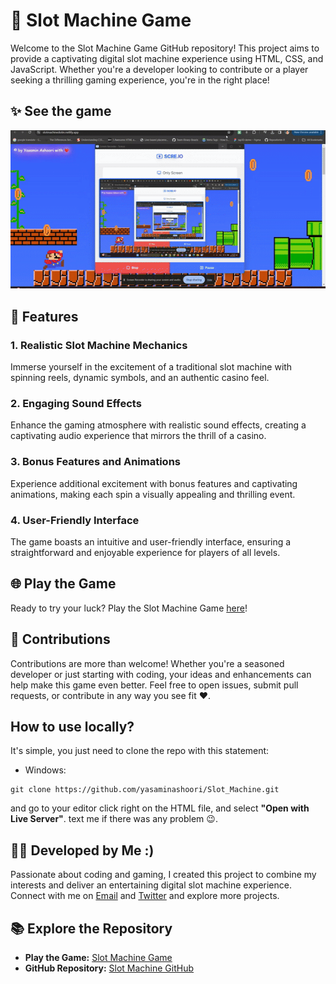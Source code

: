 #  🎰 Slot Machine Game

Welcome to the Slot Machine Game GitHub repository! This project aims to provide a captivating digital slot machine experience using HTML, CSS, and JavaScript. Whether you're a developer looking to contribute or a player seeking a thrilling gaming experience, you're in the right place!

## ✨ See the game 
![Gameplay](https://github.com/yasaminashoori/Slot_Machine/blob/master/assets/images/GIFSlot.gif)

## 🚀 Features

### 1. Realistic Slot Machine Mechanics
Immerse yourself in the excitement of a traditional slot machine with spinning reels, dynamic symbols, and an authentic casino feel.

### 2. Engaging Sound Effects
Enhance the gaming atmosphere with realistic sound effects, creating a captivating audio experience that mirrors the thrill of a casino.

### 3. Bonus Features and Animations
Experience additional excitement with bonus features and captivating animations, making each spin a visually appealing and thrilling event.

### 4. User-Friendly Interface
The game boasts an intuitive and user-friendly interface, ensuring a straightforward and enjoyable experience for players of all levels.

## 🌐 Play the Game

Ready to try your luck? Play the Slot Machine Game [here](https://slotmachinedotin.netlify.app/)!

## 🔧 Contributions

Contributions are more than welcome! Whether you're a seasoned developer or just starting with coding, your ideas and enhancements can help make this game even better. Feel free to open issues, submit pull requests, or contribute in any way you see fit ❤️.

## How to use locally? 
It's simple, you just need to clone the repo with this statement: 

- Windows:
```
git clone https://github.com/yasaminashoori/Slot_Machine.git
```
and go to your editor click right on the HTML file, and select **"Open with Live Server"**.
text me if there was any problem 😉.

## 👩‍💻 Developed by Me :)

Passionate about coding and gaming, I created this project to combine my interests and deliver an entertaining digital slot machine experience. Connect with me on [Email](yasaminashoori12@gmail.com) and [Twitter](https://twitter.com/YasaminAshoori) and explore more projects.

## 📚 Explore the Repository

- **Play the Game:** [Slot Machine Game](https://slotmachinedotin.netlify.app/)
- **GitHub Repository:** [Slot Machine GitHub](https://github.com/yourusername/slot-machine-game)
